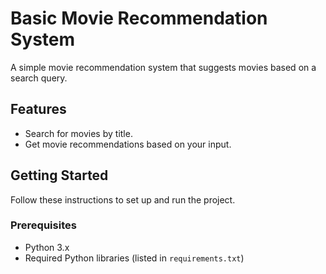 # Basic Movie Recommendation System

A simple movie recommendation system that suggests movies based on a search query.

## Features
- Search for movies by title.
- Get movie recommendations based on your input.

## Getting Started

Follow these instructions to set up and run the project.

### Prerequisites
- Python 3.x
- Required Python libraries (listed in `requirements.txt`)
